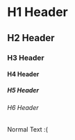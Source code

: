 # H1 Header
## H2 Header
### H3 Header
#### H4 Header
##### H5 Header
###### H6 Header

Normal Text :( 
